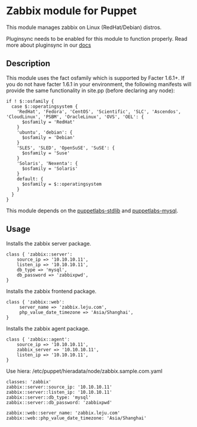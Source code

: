 # Zabbix module for Puppet

This module manages zabbix on Linux (RedHat/Debian) distros. 

Pluginsync needs to be enabled for this module to function properly.
Read more about pluginsync in our [docs](http://docs.puppetlabs.com/guides/plugins_in_modules.html#enabling-pluginsync)

## Description

This module uses the fact osfamily which is supported by Facter 1.6.1+. If you do not have facter 1.6.1 in your environment, the following manifests will provide the same functionality in site.pp (before declaring any node):

    if ! $::osfamily {
      case $::operatingsystem {
        'RedHat', 'Fedora', 'CentOS', 'Scientific', 'SLC', 'Ascendos', 'CloudLinux', 'PSBM', 'OracleLinux', 'OVS', 'OEL': {
          $osfamily = 'RedHat'
        }
        'ubuntu', 'debian': {
          $osfamily = 'Debian'
        }
        'SLES', 'SLED', 'OpenSuSE', 'SuSE': {
          $osfamily = 'Suse'
        }
        'Solaris', 'Nexenta': {
          $osfamily = 'Solaris'
        }
        default: {
          $osfamily = $::operatingsystem
        }
      }
    }

This module depends on the [puppetlabs-stdlib](https://github.com/puppetlabs/puppetlabs-stdlib) and [puppetlabs-mysql](https://github.com/puppetlabs/puppetlabs-mysql).

## Usage

Installs the zabbix server package.

    class { 'zabbix::server':
        source_ip => '10.10.10.11',
        listen_ip => '10.10.10.11',
        db_type => 'mysql',
        db_password => 'zabbixpwd',
    }

Installs the zabbix frontend package.

    class { 'zabbix::web':
         server_name => 'zabbix.leju.com',
         php_value_date_timezone => 'Asia/Shanghai',
    }

Installs the zabbix agent package.

    class { 'zabbix::agent':
        source_ip => '10.10.10.11',
        zabbix_server => '10.10.10.11',
        listen_ip => '10.10.10.11',
    }

Use hiera: /etc/puppet/hieradata/node/zabbix.sample.com.yaml

    classes: 'zabbix'
    zabbix::server::source_ip: '10.10.10.11'
    zabbix::server::listen_ip: '10.10.10.11'
    zabbix::server::db_type: 'mysql'
    zabbix::server::db_password: 'zabbixpwd'
    
    zabbix::web::server_name: 'zabbix.leju.com'
    zabbix::web::php_value_date_timezone: 'Asia/Shanghai'

